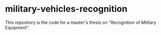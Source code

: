 # military-vehicles-recognition
 This repository is the code for a master's thesis on "Recognition of Military Equipment". 
